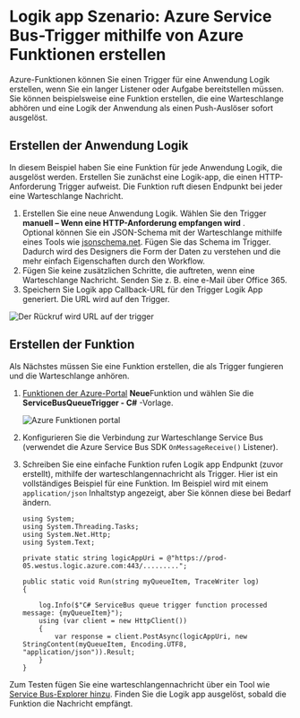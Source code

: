 <properties
   pageTitle="Logik app Szenario: erstellen einen Azure Funktionen Service Bus-Trigger | Microsoft Azure"
   description="Verwenden Sie Funktionen Azure Service Bus-Trigger für eine Logik-app erstellen"
   services="logic-apps,functions"
   documentationCenter=".net,nodejs,java"
   authors="jeffhollan"
   manager="dwrede"
   editor=""/>

<tags
   ms.service="logic-apps"
   ms.devlang="multiple"
   ms.topic="article"
   ms.tgt_pltfrm="na"
   ms.workload="integration"
   ms.date="05/23/2016"
   ms.author="jehollan"/>

# <a name="logic-app-scenario-create-an-azure-service-bus-trigger-by-using-azure-functions"></a>Logik app Szenario: Azure Service Bus-Trigger mithilfe von Azure Funktionen erstellen

Azure-Funktionen können Sie einen Trigger für eine Anwendung Logik erstellen, wenn Sie ein langer Listener oder Aufgabe bereitstellen müssen. Sie können beispielsweise eine Funktion erstellen, die eine Warteschlange abhören und eine Logik der Anwendung als einen Push-Auslöser sofort ausgelöst.

## <a name="build-the-logic-app"></a>Erstellen der Anwendung Logik

In diesem Beispiel haben Sie eine Funktion für jede Anwendung Logik, die ausgelöst werden. Erstellen Sie zunächst eine Logik-app, die einen HTTP-Anforderung Trigger aufweist. Die Funktion ruft diesen Endpunkt bei jeder eine Warteschlange Nachricht.  

1. Erstellen Sie eine neue Anwendung Logik. Wählen Sie den Trigger **manuell – Wenn eine HTTP-Anforderung empfangen wird** .  
   Optional können Sie ein JSON-Schema mit der Warteschlange mithilfe eines Tools wie [jsonschema.net](http://jsonschema.net). Fügen Sie das Schema im Trigger. Dadurch wird des Designers die Form der Daten zu verstehen und die mehr einfach Eigenschaften durch den Workflow.
1. Fügen Sie keine zusätzlichen Schritte, die auftreten, wenn eine Warteschlange Nachricht. Senden Sie z. B. eine e-Mail über Office 365.  
1. Speichern Sie Logik app Callback-URL für den Trigger Logik App generiert. Die URL wird auf den Trigger.

![Der Rückruf wird URL auf der trigger][1]

## <a name="build-the-function"></a>Erstellen der Funktion

Als Nächstes müssen Sie eine Funktion erstellen, die als Trigger fungieren und die Warteschlange anhören.

1. [Funktionen der Azure-Portal](https://functions.azure.com/signin) **Neue**Funktion und wählen Sie die **ServiceBusQueueTrigger - C#** -Vorlage.

    ![Azure Funktionen portal][2]

2. Konfigurieren Sie die Verbindung zur Warteschlange Service Bus (verwendet die Azure Service Bus SDK `OnMessageReceive()` Listener).
3. Schreiben Sie eine einfache Funktion rufen Logik app Endpunkt (zuvor erstellt), mithilfe der warteschlangennachricht als Trigger. Hier ist ein vollständiges Beispiel für eine Funktion. Im Beispiel wird mit einem `application/json` Inhaltstyp angezeigt, aber Sie können diese bei Bedarf ändern.

   ```
   using System;
   using System.Threading.Tasks;
   using System.Net.Http;
   using System.Text;

   private static string logicAppUri = @"https://prod-05.westus.logic.azure.com:443/.........";

   public static void Run(string myQueueItem, TraceWriter log)
   {

       log.Info($"C# ServiceBus queue trigger function processed message: {myQueueItem}");
       using (var client = new HttpClient())
       {
           var response = client.PostAsync(logicAppUri, new StringContent(myQueueItem, Encoding.UTF8, "application/json")).Result;
       }
   }
   ```

Zum Testen fügen Sie eine warteschlangennachricht über ein Tool wie [Service Bus-Explorer hinzu](https://github.com/paolosalvatori/ServiceBusExplorer). Finden Sie die Logik app ausgelöst, sobald die Funktion die Nachricht empfängt.

<!-- Image References -->
[1]: ./media/app-service-logic-scenario-function-sb-trigger/manualTrigger.PNG
[2]: ./media/app-service-logic-scenario-function-sb-trigger/newQueueTriggerFunction.PNG
